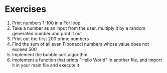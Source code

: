 # Exercises 
1. Print numbers 1-100 in a For loop  
2. Take a number as an input from the user, multiply it by a random generated number and print it out  
3. Print out the first 200 prime numbers  
4. Find the sum of all even Fibonacci numbers whose value does not exceed 500  
4. Implement the bubble sort algorithm  
5. Implement a function that prints "Hello World" in another file, and import it in your main file and execute it
